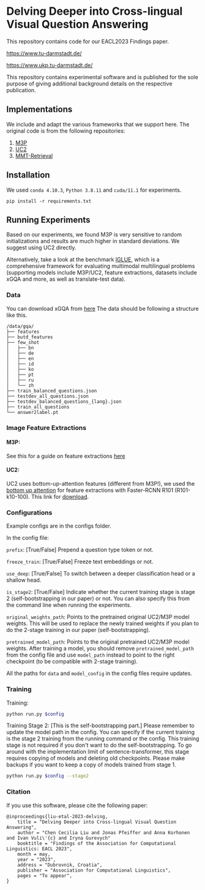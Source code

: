 # Delving Deeper into Cross-lingual Visual Question Answering

This repository contains code for our EACL2023 Findings paper.

https://www.tu-darmstadt.de/

https://www.ukp.tu-darmstadt.de/

This repository contains experimental software and is published for the sole purpose of giving additional background details on the respective publication.

## Implementations
We include and adapt the various frameworks that we support here.
The original code is from the following repositories:
1. [M3P](https://github.com/microsoft/M3P)
2. [UC2](https://github.com/zmykevin/UC2/tree/master/model)
3. [MMT-Retrieval](https://github.com/UKPLab/MMT-Retrieval)

## Installation

We used `conda 4.10.3`, `Python 3.8.11` and `cuda/11.1` for experiments.

```
pip install -r requirements.txt
```

[comment]: <> (# Pretrained Model)

[comment]: <> (Best trained UC2 models can be found for download here:)

[comment]: <> (| Model | URL |)

[comment]: <> (|-------|-----|)

[comment]: <> (| UC2 &#40;with QType token&#41; |  |)

[comment]: <> (| UC2 &#40;without QType token&#41; |  |)

[comment]: <> (| M3P &#40;with QType token&#41; |  |)

[comment]: <> (| M3P &#40;without QType token&#41; |  |)

[comment]: <> (The evaluation results on xGQA should close to the following numbers:)

[comment]: <> (| Model | En | De | Zh | Ko | Id | Bn | Pt | Ru)

[comment]: <> (|-------|----|----|----|----|----|----|----|----)

[comment]: <> (| UC2 &#40;with QType token&#41; |  |  |  |  |  |  |  |)

[comment]: <> (| UC2 &#40;without QType token&#41; |  |  |  |  |  |  |  |)

## Running Experiments
Based on our experiments, we found M3P is very sensitive to random initializations and results are much higher in standard deviations. We suggest using UC2 directly.

Alternatively, take a look at the benchmark [IGLUE](https://iglue-benchmark.github.io/), which is a comprehensive framework 
for evaluating multimodal multilingual problems (supporting models include M3P/UC2, feature extractions, datasets include xGQA and more, as well as translate-test data). 

### Data
You can download xGQA from [here](https://github.com/Adapter-Hub/xGQA)
The data should be following a structure like this.

```
/data/gqa/
├── features
├── butd_features
├── few_shot
│   ├── bn
│   ├── de
│   ├── en
│   ├── id
│   ├── ko
│   ├── pt
│   ├── ru
│   └── zh
├── train_balanced_questions.json
├── testdev_all_questions.json
├── testdev_balanced_questions_{lang}.json
├── train_all_questions
└── answer2label.pt
```

### Image Feature Extractions
#### M3P:
See this for a guide on feature extractions [here](https://github.com/UKPLab/MMT-Retrieval/blob/master/documentation/image_features.md)

#### UC2:
UC2 uses bottom-up-attention features (different from M3P!), we used the [bottom up attention](https://github.com/MILVLG/bottom-up-attention.pytorch) for feature extractions with Faster-RCNN R101 (R101-k10-100).
This link for [download](https://awma1-my.sharepoint.com/:u:/g/personal/yuz_l0_tn/EaXvCC3WjtlLvvEfLr3oa8UBLA21tcLh4L8YLbYXl6jgjg?download=1).

### Configurations
Example configs are in the configs folder.

In the config file:

`prefix`: [True/False] Prepend a question type token or not.

`freeze_train`: [True/False] Freeze text embeddings or not.

`use_deep`: [True/False] To switch between a deeper classification head or a shallow head.

`is_stage2`: [True/False] Indicate whether the current training stage is stage 2 (self-bootstrapping in our paper) or not. You can also 
specify this from the command line when running the experiments.

`original_weights_path`: Points to the pretrained original UC2/M3P model weights. 
This will be used to replace the newly trained weights if you plan to do the 2-stage training in our paper (self-bootstrapping). 

`pretrained_model_path`: Points to the original pretrained  UC2/M3P model weights.
After training a model, you should remove `pretrained_model_path` from the config file 
and use `model_path` instead to point to the right checkpoint (to be compatible with 2-stage training).  

All the paths for `data` and `model_config` in the config files require updates. 

### Training 
Training: 
```bash
python run.py $config
```

Training Stage 2: [This is the self-bootstrapping part.]
Please remember to update the model path in the config. 
You can specify if the current training is the stage 2 training from the running command or the config.
This training stage is not required if you don't want to do the self-bootstrapping.
To go around with the implementation limit of sentence-transformer, this stage requires copying of models
and deleting old checkpoints. Please make backups if you want to keep a copy of models trained from stage 1.

```bash
python run.py $config --stage2
```

### Citation
If you use this software, please cite the following paper:

```
@inproceedings{liu-etal-2023-delving,
    title = "Delving Deeper into Cross-lingual Visual Question Answering",
    author = "Chen Cecilia Liu and Jonas Pfeiffer and Anna Korhonen and Ivan Vuli\'{c} and Iryna Gurevych"
    booktitle = "Findings of the Association for Computational Linguistics: EACL 2023",
    month = may,
    year = "2023",
    address = "Dubrovnik, Croatia",
    publisher = "Association for Computational Linguistics",
    pages = "To appear",
}
```
